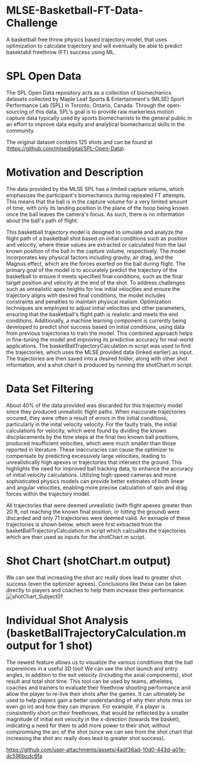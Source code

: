 # MLSE-Basketball-FT-Data-Challenge
A basketball free throw physics based trajectory model, that uses optimization to calculate trajectory and will eventually be able to predict basektabll freethrow (FT) success using ML.

# SPL Open Data
The SPL Open Data repository acts as a collection of biomechanics datasets collected by Maple Leaf Sports & Entertainment's (MLSE) Sport Performance Lab (SPL) in Toronto, Ontario, Canada. Through the open-sourcing of this data, SPL's goal is to provide raw markerless motion capture data typically used by sports biomechanists to the general public in an effort to improve data equity and analytical biomechanical skills in the community.

The original dataset contains 125 shots and can be found at (https://github.com/mlsedigital/SPL-Open-Data). 

# Motivation and Description
The data provided by the MLSE SPL has a limited capture volume, which emphasizes the participant's biomechanics during repeated FT attempts. This means that the ball is in the capture volume for a very limited amount of time, with only its landing position in the plane of the hoop being known once the ball leaves the camera's focus. As such, there is no information about the ball's path of flight.

This basketball trajectory model is designed to simulate and analyze the flight path of a basketball shot based on initial conditions such as position and velocity, where these values are extracted or calculated from the last known position of the ball in the capture volume, respectively. The model incorporates key physical factors including gravity, air drag, and the Magnus effect, which are the forces exerted on the ball during flight. The primary goal of the model is to accurately predict the trajectory of the basketball to ensure it meets specified final conditions, such as the final target position and velocity at the end of the shot. To address challenges such as unrealistic apex heights for low initial velocities and ensure the trajectory aligns with desired final conditions, the model includes constraints and penalties to maintain physical realism. Optimization techniques are employed to adjust initial velocities and other parameters, ensuring that the basketball's flight path is realistic and meets the end conditions. Additionally, a machine learning component is currently being developed to predict shot success based on initial conditions, using data from previous trajectories to train the model. This combined approach helps in fine-tuning the model and improving its predictive accuracy for real-world applications. The basketBallTrajectoryCalculation.m script was used to find the trajectories, which uses the MLSE provided data (linked earlier) as input. The trajectories are then saved into a desired folder, along with other shot information, and a shot chart is produced by running the shotChart.m script.

# Data Set Filtering

About 40% of the data provided was discarded for this trajectory model since they produced unrealistic flight paths. When inaccurate trajectories occured, they were often a result of errors in the initial conditions, particularly in the inital velocity velocity. For the faulty trials, the initial calculations for velocity, which were found by dividing the known discplacements by the time steps at the final two known ball positions, produced insufficient velocities, which were much smaller than those reported in literature. These inaccuracies can cause the optimizer to compensate by predicting excessively large velocities, leading to unrealistically high apexes or trajectories that intersect the ground. This highlights the need for improved ball tracking data, to enhance the accuracy of initial velocity calculations. Utilizing high-speed cameras and more sophisticated physics models can provide better estimates of both linear and angular velocities, enabling more precise calculation of spin and drag forces within the trajectory model. 

All trajectories that were deemed unrealistic (with flight apexes greater than 20 ft, not reaching the known final position, or hitting the ground) were discarded and only 71 trajectories were deemed valid. An exmaple of these trajectories is shown below, which were first extracted from the basketBallTrajectoryCalculation.m script which calcualtes the trajectories which are then used as inputs for the shotChart.m script.

# Shot Chart (shotChart.m output) 
 We can see that increasing the shot arc really does lead to greater shot success (even the optimizer agrees). Conclusions like these can be taken directly to players and coaches to help them increase their performance. 
![shotChart_Subject01](https://github.com/user-attachments/assets/0c291b37-64e7-4592-a18d-04d84a994793)

# Individual Shot Analysis (basketBallTrajectoryCalculation.m output for 1 shot)

The newest feature allows us to visualize the various conditions that the ball expereinces in a useful 3D tool! We can see the shot launch and entry angles, in addition to the exit velocity (including the axial components), shot result and total shot time. This tool can be used by teams, atheletes, coaches and trainers to evaluate their freethrow shooting performance and allow the player to re-live their shots after the games. It can ultimately be used to help players gain a better understanding of why their shots miss (or even go in) and how they can imprave. For example, if a player is consistently short on their freethrows, that would be reflected by a smaller magnitude of initial exit velocity in the x-direction (towards the basket), indicating a need for them to add more power to their shot, without compromising the arc of the shot (since we can see from the shot chart that increasing the shot arc really does lead to greater shot success).

https://github.com/user-attachments/assets/4adf36ad-10d0-443d-a01e-dc596bcdc6fa



